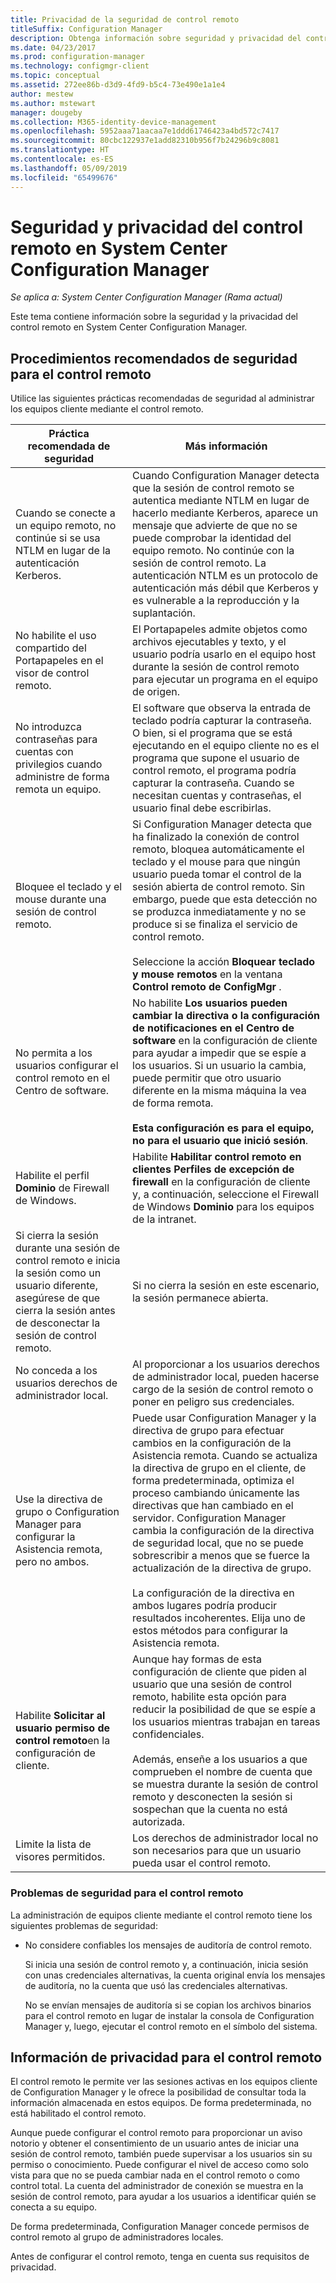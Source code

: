 ```yaml
---
title: Privacidad de la seguridad de control remoto
titleSuffix: Configuration Manager
description: Obtenga información sobre seguridad y privacidad del control remoto en System Center Configuration Manager.
ms.date: 04/23/2017
ms.prod: configuration-manager
ms.technology: configmgr-client
ms.topic: conceptual
ms.assetid: 272ee86b-d3d9-4fd9-b5c4-73e490e1a1e4
author: mestew
ms.author: mstewart
manager: dougeby
ms.collection: M365-identity-device-management
ms.openlocfilehash: 5952aaa71aacaa7e1ddd61746423a4bd572c7417
ms.sourcegitcommit: 80cbc122937e1add82310b956f7b24296b9c8081
ms.translationtype: HT
ms.contentlocale: es-ES
ms.lasthandoff: 05/09/2019
ms.locfileid: "65499676"
---
```

# <a name="security-and-privacy-for-remote-control-in-system-center-configuration-manager"></a>Seguridad y privacidad del control remoto en System Center Configuration Manager

*Se aplica a: System Center Configuration Manager (Rama actual)*

Este tema contiene información sobre la seguridad y la privacidad del control remoto en System Center Configuration Manager.  

##  <a name="BKMK_Security_HardwareInventory"></a> Procedimientos recomendados de seguridad para el control remoto  
 Utilice las siguientes prácticas recomendadas de seguridad al administrar los equipos cliente mediante el control remoto.  

|Práctica recomendada de seguridad|Más información|  
|----------------------------|----------------------|  
|Cuando se conecte a un equipo remoto, no continúe si se usa NTLM en lugar de la autenticación Kerberos.|Cuando Configuration Manager detecta que la sesión de control remoto se autentica mediante NTLM en lugar de hacerlo mediante Kerberos, aparece un mensaje que advierte de que no se puede comprobar la identidad del equipo remoto. No continúe con la sesión de control remoto. La autenticación NTLM es un protocolo de autenticación más débil que Kerberos y es vulnerable a la reproducción y la suplantación.|  
|No habilite el uso compartido del Portapapeles en el visor de control remoto.|El Portapapeles admite objetos como archivos ejecutables y texto, y el usuario podría usarlo en el equipo host durante la sesión de control remoto para ejecutar un programa en el equipo de origen.|  
|No introduzca contraseñas para cuentas con privilegios cuando administre de forma remota un equipo.|El software que observa la entrada de teclado podría capturar la contraseña. O bien, si el programa que se está ejecutando en el equipo cliente no es el programa que supone el usuario de control remoto, el programa podría capturar la contraseña. Cuando se necesitan cuentas y contraseñas, el usuario final debe escribirlas.|  
|Bloquee el teclado y el mouse durante una sesión de control remoto.|Si Configuration Manager detecta que ha finalizado la conexión de control remoto, bloquea automáticamente el teclado y el mouse para que ningún usuario pueda tomar el control de la sesión abierta de control remoto. Sin embargo, puede que esta detección no se produzca inmediatamente y no se produce si se finaliza el servicio de control remoto.<br /><br /> Seleccione la acción **Bloquear teclado y mouse remotos** en la ventana **Control remoto de ConfigMgr** .|  
|No permita a los usuarios configurar el control remoto en el Centro de software.|No habilite **Los usuarios pueden cambiar la directiva o la configuración de notificaciones en el Centro de software** en la configuración de cliente para ayudar a impedir que se espíe a los usuarios. Si un usuario la cambia, puede permitir que otro usuario diferente en la misma máquina la vea de forma remota. <br /><br />**Esta configuración es para el equipo, no para el usuario que inició sesión**.|  
|Habilite el perfil **Dominio** de Firewall de Windows.|Habilite **Habilitar control remoto en clientes Perfiles de excepción de firewall** en la configuración de cliente y, a continuación, seleccione el Firewall de Windows **Dominio** para los equipos de la intranet.|  
|Si cierra la sesión durante una sesión de control remoto e inicia la sesión como un usuario diferente, asegúrese de que cierra la sesión antes de desconectar la sesión de control remoto.|Si no cierra la sesión en este escenario, la sesión permanece abierta.|  
|No conceda a los usuarios derechos de administrador local.|Al proporcionar a los usuarios derechos de administrador local, pueden hacerse cargo de la sesión de control remoto o poner en peligro sus credenciales.|  
|Use la directiva de grupo o Configuration Manager para configurar la Asistencia remota, pero no ambos.|Puede usar Configuration Manager y la directiva de grupo para efectuar cambios en la configuración de la Asistencia remota. Cuando se actualiza la directiva de grupo en el cliente, de forma predeterminada, optimiza el proceso cambiando únicamente las directivas que han cambiado en el servidor. Configuration Manager cambia la configuración de la directiva de seguridad local, que no se puede sobrescribir a menos que se fuerce la actualización de la directiva de grupo.<br /><br /> La configuración de la directiva en ambos lugares podría producir resultados incoherentes. Elija uno de estos métodos para configurar la Asistencia remota.|  
|Habilite **Solicitar al usuario permiso de control remoto**en la configuración de cliente.|Aunque hay formas de esta configuración de cliente que piden al usuario que una sesión de control remoto, habilite esta opción para reducir la posibilidad de que se espíe a los usuarios mientras trabajan en tareas confidenciales.<br /><br /> Además, enseñe a los usuarios a que comprueben el nombre de cuenta que se muestra durante la sesión de control remoto y desconecten la sesión si sospechan que la cuenta no está autorizada.|  
|Limite la lista de visores permitidos.|Los derechos de administrador local no son necesarios para que un usuario pueda usar el control remoto.|  

### <a name="security-issues-for-remote-control"></a>Problemas de seguridad para el control remoto  
 La administración de equipos cliente mediante el control remoto tiene los siguientes problemas de seguridad:  

-   No considere confiables los mensajes de auditoría de control remoto.  

     Si inicia una sesión de control remoto y, a continuación, inicia sesión con unas credenciales alternativas, la cuenta original envía los mensajes de auditoría, no la cuenta que usó las credenciales alternativas.  

     No se envían mensajes de auditoría si se copian los archivos binarios para el control remoto en lugar de instalar la consola de Configuration Manager y, luego, ejecutar el control remoto en el símbolo del sistema.  

##  <a name="BKMK_Privacy_HardwareInventory"></a> Información de privacidad para el control remoto  
 El control remoto le permite ver las sesiones activas en los equipos cliente de Configuration Manager y le ofrece la posibilidad de consultar toda la información almacenada en estos equipos. De forma predeterminada, no está habilitado el control remoto.  

 Aunque puede configurar el control remoto para proporcionar un aviso notorio y obtener el consentimiento de un usuario antes de iniciar una sesión de control remoto, también puede supervisar a los usuarios sin su permiso o conocimiento. Puede configurar el nivel de acceso como solo vista para que no se pueda cambiar nada en el control remoto o como control total. La cuenta del administrador de conexión se muestra en la sesión de control remoto, para ayudar a los usuarios a identificar quién se conecta a su equipo.  

 De forma predeterminada, Configuration Manager concede permisos de control remoto al grupo de administradores locales.  

 Antes de configurar el control remoto, tenga en cuenta sus requisitos de privacidad.  
